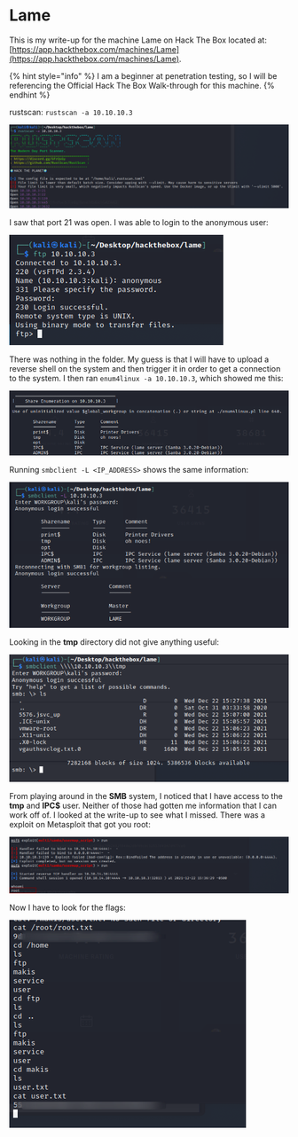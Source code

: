 # Lame

This is my write-up for the machine Lame on Hack The Box located at: [https://app.hackthebox.com/machines/Lame](https://app.hackthebox.com/machines/Lame).

{% hint style="info" %}
I am a beginner at penetration testing, so I will be referencing the Official Hack The Box Walk-through for this machine.
{% endhint %}

rustscan:  `rustscan -a 10.10.10.3`

![](<../../.gitbook/assets/image (327) (1) (1).png>)

I saw that port 21 was open. I was able to login to the anonymous user:

![](<../../.gitbook/assets/image (343) (1) (1).png>)

There was nothing in the folder. My guess is that I will have to upload a reverse shell on the system and then trigger it in order to get a connection to the system. I then ran `enum4linux -a 10.10.10.3`, which showed me this:

![](<../../.gitbook/assets/image (336) (1) (1) (1).png>)

Running `smbclient -L <IP_ADDRESS>` shows the same information:

![](<../../.gitbook/assets/image (341) (1) (1) (1) (1) (1).png>)

Looking in the **tmp** directory did not give anything useful:

![](<../../.gitbook/assets/image (349) (1) (1) (1).png>)

From playing around in the **SMB** system, I noticed that I have access to the **tmp** and **IPC$** user. Neither of those had gotten me information that I can work off of. I looked at the write-up to see what I missed. There was a exploit on Metasploit that got you root:

![](<../../.gitbook/assets/image (351) (1) (1) (1).png>)

Now I have to look for the flags:

![](<../../.gitbook/assets/image (339) (1) (1) (1).png>)
